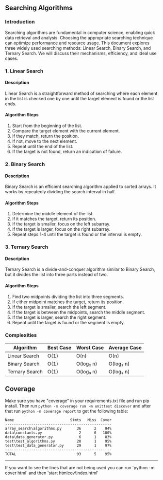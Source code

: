## Searching Algorithms
### Introduction
Searching algorithms are fundamental in computer science, enabling quick data retrieval and analysis. Choosing the appropriate searching technique can optimize performance and resource usage. This document explores three widely used searching methods: Linear Search, Binary Search, and Ternary Search. We will discuss their mechanisms, efficiency, and ideal use cases.

### 1. Linear Search
#### Description
Linear Search is a straightforward method of searching where each element in the list is checked one by one until the target element is found or the list ends.

#### Algorithm Steps
1. Start from the beginning of the list.
2. Compare the target element with the current element.
3. If they match, return the position.
4. If not, move to the next element.
5. Repeat until the end of the list.
6. If the target is not found, return an indication of failure.

### 2. Binary Search
#### Description
Binary Search is an efficient searching algorithm applied to sorted arrays. It works by repeatedly dividing the search interval in half.

#### Algorithm Steps
1. Determine the middle element of the list.
2. If it matches the target, return its position.
3. If the target is smaller, focus on the left subarray.
4. If the target is larger, focus on the right subarray.
5. Repeat steps 1-4 until the target is found or the interval is empty.

### 3. Ternary Search
#### Description
Ternary Search is a divide-and-conquer algorithm similar to Binary Search, but it divides the list into three parts instead of two.

#### Algorithm Steps
1. Find two midpoints dividing the list into three segments.
2. If either midpoint matches the target, return its position.
3. If the target is smaller, search the left segment.
4. If the target is between the midpoints, search the middle segment.
5. If the target is larger, search the right segment.
6. Repeat until the target is found or the segment is empty.

### Complexities
| Algorithm       | Best Case | Worst Case | Average Case |
|-----------------|-----------|------------|--------------|
| Linear Search   | O(1)      | O(n)       | O(n)         |
| Binary Search   | O(1)      | O(log₂ n)  | O(log₂ n)    |
| Ternary Search  | O(1)      | O(log₃ n)  | O(log₃ n)    |


## Coverage

Make sure you have "coverage" in your requirements.txt file and run pip install. Then run `python -m coverage run -m unittest discover` and after that run `python -m coverage report` to get the following table:
```
Name                          Stmts   Miss  Cover
-------------------------------------------------
array_search\algorithms.py       36      2    94%
data\constants.py                 2      0   100%
data\data_generator.py            6      1    83%
test\test_algorithms.py          20      1    95%
test\test_data_generator.py      29      1    97%
-------------------------------------------------
TOTAL                            93      5    95%
```
---
If you want to see the lines that are not being used you can run 'python -m cover html' and then 'start htmlcov\index.html'